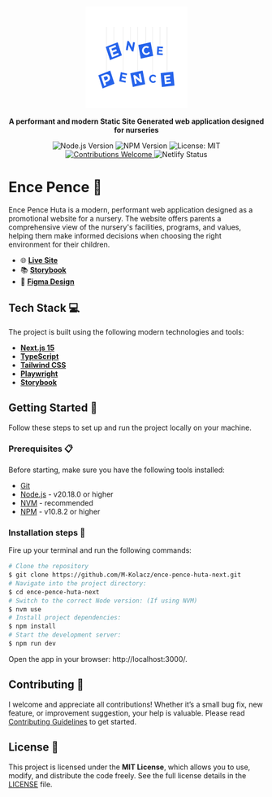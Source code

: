<p align="center">
  <img src="./src/images/readme-banner.png" alt="Ence Pence Logo" width="200" />
</p>

<p align="center"><strong>A performant and modern Static Site Generated web application designed for nurseries</strong></p>

<p align="center">
  <img src="https://img.shields.io/badge/node-v20.18.0-brightgreen.svg?style=flat-square" alt="Node.js Version" />
  <img src="https://img.shields.io/badge/npm-v10.8.2-blue.svg?style=flat-square" alt="NPM Version" />
  <img src="https://img.shields.io/badge/License-MIT-yellow.svg?style=flat-square" alt="License: MIT" />
  <br />
  <a href="./contributing.md">
    <img src="https://img.shields.io/badge/contributions-welcome-orange.svg?style=flat-square" alt="Contributions Welcome" />
  </a>
  <img src="https://api.netlify.com/api/v1/badges/0bfd1dbb-95f4-4e10-87e9-8fe83e642604/deploy-status" alt="Netlify Status" />
</p>

# Ence Pence 👶

Ence Pence Huta is a modern, performant web application designed as a promotional website for a nursery. The website offers parents a comprehensive view of the nursery's facilities, programs, and values, helping them make informed decisions when choosing the right environment for their children.

- 🌐 [**Live Site**](https://ence-pence-huta-next.netlify.app/)
- 📚 [**Storybook**](https://m-kolacz.github.io/ence-pence-huta-next/)
- 🎨 [**Figma Design**](https://www.figma.com/design/zx5FkmiDiV7F8Jn5phnpeJ/Ence-Pence-Huta?node-id=3-3&t=wd9jzcLxvfWzEG6E-1)

## Tech Stack 💻

The project is built using the following modern technologies and tools:

- **[Next.js 15](https://nextjs.org/)**
- **[TypeScript](https://www.typescriptlang.org/)**
- **[Tailwind CSS](https://tailwindcss.com/)**
- **[Playwright](https://playwright.dev/)**
- **[Storybook](https://storybook.js.org/)**

## Getting Started 🚀

Follow these steps to set up and run the project locally on your machine.

### Prerequisites 📋

Before starting, make sure you have the following tools installed:

- [Git](https://git-scm.com/)
- [Node.js](https://nodejs.org/en/) - v20.18.0 or higher
- [NVM](https://github.com/nvm-sh/nvm) - recommended
- [NPM](https://www.npmjs.com/) - v10.8.2 or higher

### Installation steps 🔧

Fire up your terminal and run the following commands:

```sh
# Clone the repository
$ git clone https://github.com/M-Kolacz/ence-pence-huta-next.git
# Navigate into the project directory:
$ cd ence-pence-huta-next
# Switch to the correct Node version: (If using NVM)
$ nvm use
# Install project dependencies:
$ npm install
# Start the development server:
$ npm run dev
```

Open the app in your browser: http://localhost:3000/.

## Contributing 🤝

I welcome and appreciate all contributions! Whether it’s a small bug fix, new feature, or improvement suggestion, your help is valuable. Please read [Contributing Guidelines](./contributing.md) to get started.

## License 📝

This project is licensed under the **MIT License**, which allows you to use, modify, and distribute the code freely. See the full license details in the [LICENSE](./LICENSE.md) file.

